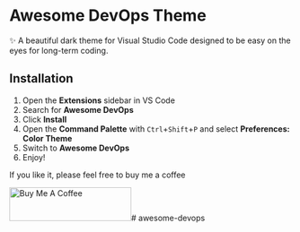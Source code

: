 # Awesome DevOps Theme


✨ A beautiful dark theme for Visual Studio Code designed to be easy on the eyes for long-term coding.

## Installation

1. Open the **Extensions** sidebar in VS Code
2. Search for **Awesome DevOps**
3. Click **Install**
4. Open the **Command Palette** with `Ctrl`+`Shift`+`P` and select **Preferences: Color Theme**
5. Switch to **Awesome DevOps**
6. Enjoy! 

If you like it, please feel free to buy me a coffee

<a href="https://www.buymeacoffee.com/d0dz" target="_blank"><img src="https://cdn.buymeacoffee.com/buttons/v2/default-yellow.png" alt="Buy Me A Coffee" style="height: 60px !important;width: 217px !important;" ></a># awesome-devops

